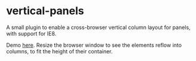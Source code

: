 vertical-panels
===============

A small plugin to enable a cross-browser vertical column layout for panels, with support for IE8.

Demo [here](https://rawgit.com/huttj/vertical-panels/master/demo/demo.html). Resize the browser window to see the elements reflow into columns, to fit the height of their container.